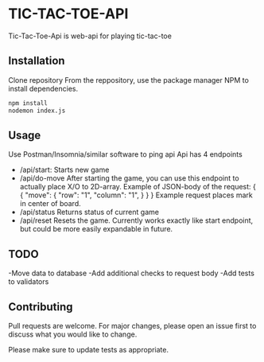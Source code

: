# TIC-TAC-TOE-API

Tic-Tac-Toe-Api is web-api for playing tic-tac-toe

## Installation

Clone repository
From the reppository, use the package manager NPM to install dependencies.

```bash
npm install
nodemon index.js
```

## Usage

Use Postman/Insomnia/similar software to ping api
Api has 4 endpoints
- /api/start:
  Starts new game
- /api/do-move
  After starting the game, you can use this endpoint to actually place X/O to 2D-array.
  Example of JSON-body of the request:
  {
    {
      "move": {
        "row": "1",
        "column": "1",
      }
    }
  }
  Example request places mark in center of board.
- /api/status
  Returns status of current game
- /api/reset
  Resets the game. Currently works exactly like start endpoint, but could be more easily expandable in future.

## TODO

-Move data to database
-Add additional checks to request body
-Add tests to validators

## Contributing
Pull requests are welcome. For major changes, please open an issue first to discuss what you would like to change.

Please make sure to update tests as appropriate.
